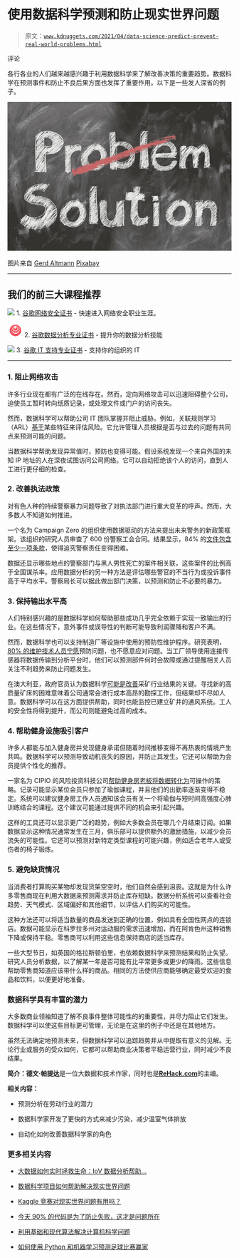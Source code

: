 # 使用数据科学预测和防止现实世界问题

> 原文：[`www.kdnuggets.com/2021/04/data-science-predict-prevent-real-world-problems.html`](https://www.kdnuggets.com/2021/04/data-science-predict-prevent-real-world-problems.html)

评论

各行各业的人们越来越感兴趣于利用数据科学来了解改善决策的重要趋势。数据科学在预测事件和防止不良后果方面也发挥了重要作用。以下是一些发人深省的例子。

![图](img/fa2980b9029a7cf50e5655d9b7bec2e9.png)

图片来自 [Gerd Altmann](https://pixabay.com/users/geralt-9301/?utm_source=link-attribution&utm_medium=referral&utm_campaign=image&utm_content=2731501) [Pixabay](https://pixabay.com/?utm_source=link-attribution&utm_medium=referral&utm_campaign=image&utm_content=2731501)

* * *

## 我们的前三大课程推荐

![](img/0244c01ba9267c002ef39d4907e0b8fb.png) 1\. [谷歌网络安全证书](https://www.kdnuggets.com/google-cybersecurity) - 快速进入网络安全职业生涯。

![](img/e225c49c3c91745821c8c0368bf04711.png) 2\. [谷歌数据分析专业证书](https://www.kdnuggets.com/google-data-analytics) - 提升你的数据分析技能

![](img/0244c01ba9267c002ef39d4907e0b8fb.png) 3\. [谷歌 IT 支持专业证书](https://www.kdnuggets.com/google-itsupport) - 支持你的组织的 IT

* * *

### **1\. 阻止网络攻击**

许多行业现在都有广泛的在线存在。然而，定向网络攻击可以迅速阻碍整个公司，迫使员工暂时转向纸质记录，或处理文件或门户的访问丧失。

然而，数据科学可以帮助公司 IT 团队掌握并阻止威胁。例如，关联规则学习（ARL）[基于](https://www.infosecurity-magazine.com/blogs/data-science-helping-cybersecurity-1/)某些特征来评估风险。它允许管理人员根据是否与过去的问题有共同点来预测可能的问题。

当数据科学帮助发现异常值时，预防也变得可能。假设系统发现一个来自外国的未知 IP 地址的人在深夜试图访问公司网络。它可以自动拒绝该个人的访问，直到人工进行更仔细的检查。

### **2\. 改善执法政策**

对有色人种的持续警察暴力问题导致了对执法部门进行重大变革的呼声。然而，大多数人不知道如何推进。

一个名为 Campaign Zero 的组织使用数据驱动的方法来提出未来警务的新政策框架。该组织的研究人员审查了 600 份警察工会合同。结果显示，84% 的[文件包含至少一项条款](https://www.joincampaignzero.org/contracts)，使得追究警察责任变得困难。

数据还显示哪些地点的警察部门与黑人男性死亡的案件相关联，这些案件的比例高于全国谋杀率。应用数据分析的另一种方法是评估哪些警官的不当行为或投诉事件高于平均水平。警察局长可以据此做出部门决策，以预测和防止不必要的暴力。

### **3\. 保持输出水平高**

人们特别感兴趣的是数据科学如何帮助那些成功几乎完全依赖于实现一致输出的行业。在这些情况下，意外事件或误导性的判断可能导致利润骤降和客户不满。

然而，数据科学也可以支持制造厂等设施中使用的预防性维护程序。研究表明，[80% 的维护技术人员宁愿](https://www.carotron.com/articles/preventive-maintenance/)预防问题，也不愿意应对问题。当工厂领导使用连接传感器将数据传输到分析平台时，他们可以预测部件何时会故障或通过提醒相关人员关注不利趋势来防止问题发生。

在澳大利亚，政府官员认为数据科学[可能是改善](https://www.mining-technology.com/features/data-science-australian-minings-new-hammer-and-axe/)采矿行业结果的关键。寻找新的高质量矿床的困难意味着公司通常会进行成本高昂的勘探工作，但结果却不尽如人意。数据科学可以在这方面提供帮助，同时也能监控已建立矿井的通风系统。工人的安全性将得到提升，而公司则能避免过高的成本。

### **4\. 帮助健身设施吸引客户**

许多人都能与加入健身房并兑现健身承诺但随着时间推移变得不再热衷的情境产生共鸣。数据科学可以预测导致动机丧失的原因，并防止其发生。它还可以帮助为会员提供个性化的推荐。

一家名为 CIPIO 的风险投资科技公司[帮助健身房老板将数据转化为](https://www.clubindustry.com/vendors/venture-backed-tech-company-seeks-to-turn-data-into-revenue-for-health-clubs)可操作的策略。记录可能显示某位会员只参加了瑜伽课程，并且他们的出勤率逐渐变得不稳定。系统可以建议健身房工作人员通知该会员有关一个将瑜伽与短时间高强度心肺训练结合的课程。这个建议可能通过提供不同的机会来引起兴趣。

这样的工具还可以显示更广泛的趋势，例如大多数会员在哪几个月结束订阅。如果数据显示这种情况通常发生在三月，俱乐部可以提供额外的激励措施，以减少会员流失的可能性。它还可以预测对新特定类型课程的可能兴趣，例如适合老年人或受伤者的椅子锻炼。

### **5\. 避免缺货情况**

当消费者打算购买某物却发现货架空空时，他们自然会感到沮丧。这就是为什么许多零售商现在利用大数据来预测需求并防止库存短缺。数据分析系统可以查看社会趋势、天气模式、区域偏好和其他细节，以评估人们购买的可能性。

这种方法还可以将适当数量的商品发送到正确的位置，例如具有全国性网点的连锁店。数据可能显示在科罗拉多州对运动服的需求迅速增加，而在阿肯色州这种销售下降或保持平稳。零售商可以利用这些信息保持商店的适当库存。

一些大型节日，如英国的格拉斯顿伯里，也依赖数据科学来预测结果和防止失望。研究人员分析数据，以了解某一年是否可能有比平常更多或更少的降雨。这些信息帮助零售商知道应该带什么样的商品。相同的方法使供应商能够确定最受欢迎的食品和饮料，以便更好地准备。

### **数据科学具有丰富的潜力**

大多数商业领袖知道了解不良事件整体可能性的的重要性，并尽力阻止它们发生。数据科学可以使这些目标更可管理，无论是在这里的例子中还是在其他地方。

虽然无法确定地预测未来，但数据科学可以追踪趋势并从中提取有意义的见解。无论行业或服务的受众如何，它都可以帮助商业决策者平稳运营行业，同时减少不良结果。

**简介：德文·帕提达**是一位大数据和技术作家，同时也是[**ReHack.com**](https://rehack.com/)的主编。

**相关内容：**

+   预测分析在劳动行业的潜力

+   数据科学家开发了更快的方式来减少污染，减少温室气体排放

+   自动化如何改善数据科学家的角色

### 更多相关内容

+   [大数据如何实时拯救生命：IoV 数据分析帮助…](https://www.kdnuggets.com/how-big-data-is-saving-lives-in-real-time-iov-data-analytics-helps-prevent-accidents)

+   [数据科学项目如何帮助解决现实世界问题](https://www.kdnuggets.com/2022/11/data-science-projects-help-solve-real-world-problems.html)

+   [Kaggle 竞赛对现实世界问题有用吗？](https://www.kdnuggets.com/are-kaggle-competitions-useful-for-real-world-problems)

+   [今天 90% 的代码是为了防止失败，这才是问题所在](https://www.kdnuggets.com/2022/07/90-today-code-written-prevent-failure-problem.html)

+   [利用基础和现代算法解决计算机科学问题](https://www.kdnuggets.com/2023/11/packt-tackle-computer-science-problems-fundamental-modern-algorithms-machine-learning)

+   [如何使用 Python 和机器学习预测足球比赛赢家](https://www.kdnuggets.com/2023/01/python-machine-learning-predict-football-match-winners.html)
